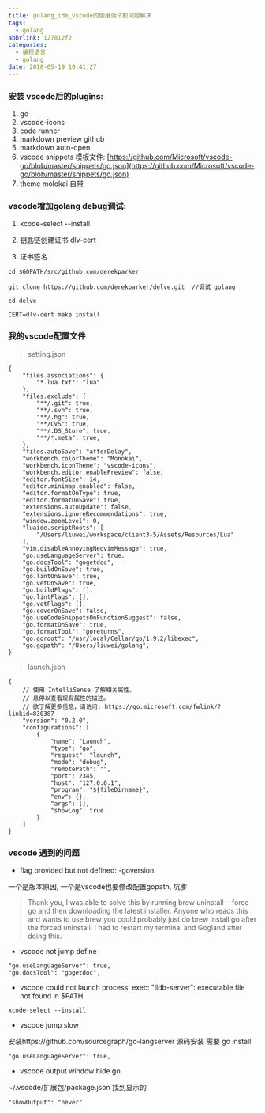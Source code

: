 ```yaml
---
title: golang_ide_vscode的使用调试和问题解决
tags:
  - golang
abbrlink: 127812f2
categories:
  - 编程语言
  - golang
date: 2018-05-19 10:41:27
---
```




### 安装 vscode后的plugins:

1. go
2. vscode-icons
3. code runner
4. markdown preview github
5. markdown auto-open
6. vscode snippets 模板文件: [https://github.com/Microsoft/vscode-go/blob/master/snippets/go.json](https://github.com/Microsoft/vscode-go/blob/master/snippets/go.json)
7. theme molokai 自带
   

<!-- more -->
### vscode增加golang debug调试:

1. xcode-select --install

2. 钥匙链创建证书 dlv-cert
   
3. 证书签名

```    
cd $GOPATH/src/github.com/derekparker
    
git clone https://github.com/derekparker/delve.git  //调试 golang
    
cd delve
    
CERT=dlv-cert make install
```





### 我的vscode配置文件

> setting.json

```
{
    "files.associations": {
        "*.lua.txt": "lua"
    },
    "files.exclude": {
        "**/.git": true,
        "**/.svn": true,
        "**/.hg": true,
        "**/CVS": true,
        "**/.DS_Store": true,
        "**/*.meta": true,
    },
    "files.autoSave": "afterDelay",
    "workbench.colorTheme": "Monokai",
    "workbench.iconTheme": "vscode-icons",
    "workbench.editor.enablePreview": false,
    "editor.fontSize": 14,
    "editor.minimap.enabled": false,
    "editor.formatOnType": true,
    "editor.formatOnSave": true,
    "extensions.autoUpdate": false,
    "extensions.ignoreRecommendations": true,
    "window.zoomLevel": 0,
    "luaide.scriptRoots": [
        "/Users/liuwei/workspace/client3-5/Assets/Resources/Lua"
    ],
    "vim.disableAnnoyingNeovimMessage": true,
    "go.useLanguageServer": true,
    "go.docsTool": "gogetdoc",
    "go.buildOnSave": true,
    "go.lintOnSave": true,
    "go.vetOnSave": true,
    "go.buildFlags": [],
    "go.lintFlags": [],
    "go.vetFlags": [],
    "go.coverOnSave": false,
    "go.useCodeSnippetsOnFunctionSuggest": false,
    "go.formatOnSave": true,
    "go.formatTool": "goreturns",
    "go.goroot": "/usr/local/Cellar/go/1.9.2/libexec",
    "go.gopath": "/Users/liuwei/golang",
}

```

> launch.json

```
{
    // 使用 IntelliSense 了解相关属性。 
    // 悬停以查看现有属性的描述。
    // 欲了解更多信息，请访问: https://go.microsoft.com/fwlink/?linkid=830387
    "version": "0.2.0",
    "configurations": [
        {
            "name": "Launch",
            "type": "go",
            "request": "launch",
            "mode": "debug",
            "remotePath": "",
            "port": 2345,
            "host": "127.0.0.1",
            "program": "${fileDirname}",
            "env": {},
            "args": [],
            "showLog": true
        }
    ]
}
```






### vscode 遇到的问题

+ flag provided but not defined: -goversion

一个是版本原因, 一个是vscode也要修改配置gopath, 坑爹

>Thank you, I was able to solve this by running brew uninstall --force go and then downloading the latest installer. Anyone who reads this and wants to use brew you could probably just do brew install go after the forced uninstall. I had to restart my terminal and Gogland after doing this.

+ vscode not jump define

```
"go.useLanguageServer": true,
"go.docsTool": "gogetdoc",
```

+ vscode could not launch process: exec: "lldb-server": executable file not found in $PATH

```
xcode-select --install
```


+ vscode jump slow

安装https://github.com/sourcegraph/go-langserver 源码安装 需要 go install

```
"go.useLanguageServer": true,
```


+ vscode output window hide go

~/.vscode/扩展包/package.json 找到显示的

```
"showOutput": "never"
```

